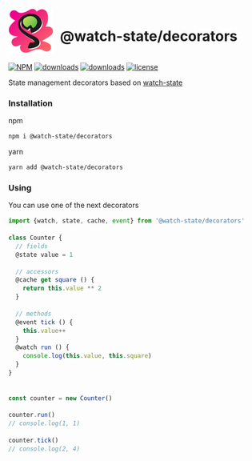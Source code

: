 <a href="https://www.npmjs.com/package/watch-state">
  <img src="https://raw.githubusercontent.com/d8corp/watch-state/v3.3.1/img/logo.svg" align="left" width="90" height="90" alt="Watch-State logo by Mikhail Lysikov">
</a>

# &nbsp; @watch-state/decorators

&nbsp;  
[![NPM](https://img.shields.io/npm/v/@watch-state/decorators.svg)](https://www.npmjs.com/package/@watch-state/decorators)
[![downloads](https://img.shields.io/npm/dm/@watch-state/decorators.svg)](https://www.npmtrends.com/@watch-state/decorators)
[![downloads](https://img.shields.io/badge/Changelog-⋮-brightgreen)](https://changelogs.xyz/@watch-state/decorators)
[![license](https://img.shields.io/npm/l/@watch-state/decorators)](https://github.com/d8corp/watch-state-decorators/blob/master/LICENSE)

State management decorators based on [watch-state](https://www.npmjs.com/package/watch-state)

### Installation
npm
```bash
npm i @watch-state/decorators
```
yarn
```bash
yarn add @watch-state/decorators
```
### Using
You can use one of the next decorators
```javascript
import {watch, state, cache, event} from '@watch-state/decorators'

class Counter {
  // fields
  @state value = 1

  // accessors
  @cache get square () {
    return this.value ** 2
  }

  // methods
  @event tick () {
    this.value++
  }
  @watch run () {
    console.log(this.value, this.square)
  }
}


const counter = new Counter()

counter.run()
// console.log(1, 1)

counter.tick()
// console.log(2, 4)
```
